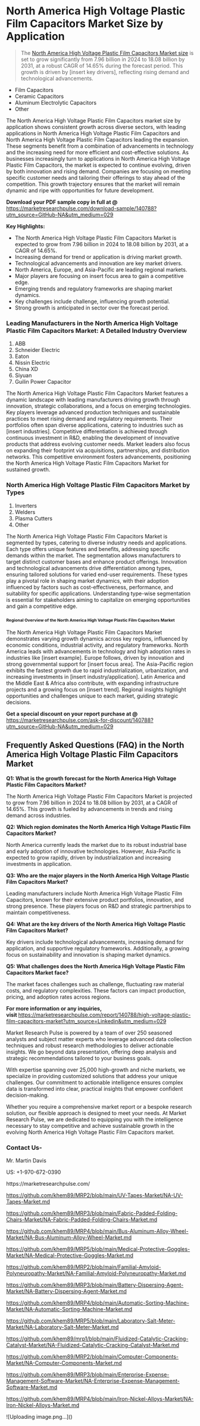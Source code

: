 <h1>North America High Voltage Plastic Film Capacitors Market&nbsp;Size by Application</h1><blockquote><p>The <a href="https://marketresearchpulse.com/download-sample/140788?utm_source=GitHub-NA&amp;utm_medium=029">North America High Voltage Plastic Film Capacitors Market size</a> is set to grow significantly from 7.96 billion in 2024 to 18.08 billion by 2031, at a robust CAGR of 14.65% during the forecast period. This growth is driven by [insert key drivers], reflecting rising demand and technological advancements.</p></blockquote><ul><li>Film Capacitors<li> Ceramic Capacitors<li> Aluminum Electrolytic Capacitors<li> Other</li></ul><p>The North America High Voltage Plastic Film Capacitors market size by application shows consistent growth across diverse sectors, with leading applications in North America High Voltage Plastic Film Capacitors and North America High Voltage Plastic Film Capacitors leading the expansion. These segments benefit from a combination of advancements in technology and the increasing need for more efficient and cost-effective solutions. As businesses increasingly turn to applications in North America High Voltage Plastic Film Capacitors, the market is expected to continue evolving, driven by both innovation and rising demand. Companies are focusing on meeting specific customer needs and tailoring their offerings to stay ahead of the competition. This growth trajectory ensures that the market will remain dynamic and ripe with opportunities for future development.</p><p><strong>Download your PDF sample copy in full at @ </strong><a href="https://marketresearchpulse.com/download-sample/140788?utm_source=GitHub-NA&amp;utm_medium=029">https://marketresearchpulse.com/download-sample/140788?utm_source=GitHub-NA&amp;utm_medium=029</a></p><p><strong>Key Highlights: </strong></p><ul><li>The North America High Voltage Plastic Film Capacitors Market is expected to grow from 7.96 billion in 2024 to 18.08 billion by 2031, at a CAGR of 14.65%.</li><li>Increasing demand for trend or application is driving market growth.</li><li>Technological advancements and innovation are key market drivers.</li><li>North America, Europe, and Asia-Pacific are leading regional markets.</li><li>Major players are focusing on insert focus area to gain a competitive edge.</li><li>Emerging trends and regulatory frameworks are shaping market dynamics.</li><li>Key challenges include challenge, influencing growth potential.</li><li>Strong growth is anticipated in sector over the forecast period.</li></ul><h3>Leading Manufacturers in the North America High Voltage Plastic Film Capacitors Market: A Detailed Industry Overview</h3><ol><li>ABB</li><li>Schneider Electric</li><li>Eaton</li><li>Nissin Electric</li><li>China XD</li><li>Siyuan</li><li>Guilin Power Capacitor</li></ol><div class="flex max-w-full flex-col flex-grow"><div class="min-h-8 text-message flex w-full flex-col items-end gap-2 whitespace-normal break-words [.text-message+&amp;]:mt-5" dir="auto" data-message-author-role="assistant" data-message-id="fd8432e4-4910-450d-b182-61b7bfb0a01f" data-message-model-slug="gpt-4o"><div class="flex w-full flex-col gap-1 empty:hidden first:pt-[3px]"><div class="markdown prose w-full break-words dark:prose-invert light"><p>The North America High Voltage Plastic Film Capacitors Market features a dynamic landscape with leading manufacturers driving growth through innovation, strategic collaborations, and a focus on emerging technologies. Key players leverage advanced production techniques and sustainable practices to meet rising demand and regulatory requirements. Their portfolios often span diverse applications, catering to industries such as [insert industries]. Competitive differentiation is achieved through continuous investment in R&amp;D, enabling the development of innovative products that address evolving customer needs. Market leaders also focus on expanding their footprint via acquisitions, partnerships, and distribution networks. This competitive environment fosters advancements, positioning the North America High Voltage Plastic Film Capacitors Market for sustained growth.</p></div></div></div></div><h3>North America High Voltage Plastic Film Capacitors Market by Types</h3><ol><li>Inverters<li> Welders<li> Plasma Cutters<li> Other</li></ol><div class="flex max-w-full flex-col flex-grow"><div class="min-h-8 text-message flex w-full flex-col items-end gap-2 whitespace-normal break-words [.text-message+&amp;]:mt-5" dir="auto" data-message-author-role="assistant" data-message-id="084470be-0bb7-4664-bddf-5156b4f41249" data-message-model-slug="gpt-4o-mini"><div class="flex w-full flex-col gap-1 empty:hidden first:pt-[3px]"><div class="markdown prose w-full break-words dark:prose-invert light"><p>The North America High Voltage Plastic Film Capacitors Market is segmented by types, catering to diverse industry needs and applications. Each type offers unique features and benefits, addressing specific demands within the market. The segmentation allows manufacturers to target distinct customer bases and enhance product offerings. Innovation and technological advancements drive differentiation among types, ensuring tailored solutions for varied end-user requirements. These types play a pivotal role in shaping market dynamics, with their adoption influenced by factors such as cost-effectiveness, performance, and suitability for specific applications. Understanding type-wise segmentation is essential for stakeholders aiming to capitalize on emerging opportunities and gain a competitive edge.</p></div></div></div></div><h3><span style="font-size: 11px;">Regional Overview of the North America High Voltage Plastic Film Capacitors Market</span></h3><div class="flex max-w-full flex-col flex-grow"><div class="min-h-8 text-message flex w-full flex-col items-end gap-2 whitespace-normal break-words [.text-message+&amp;]:mt-5" dir="auto" data-message-author-role="assistant" data-message-id="e9038762-ce64-4e30-91c9-9bd413514231" data-message-model-slug="gpt-4o-mini"><div class="flex w-full flex-col gap-1 empty:hidden first:pt-[3px]"><div class="markdown prose w-full break-words dark:prose-invert light"><p>The North America High Voltage Plastic Film Capacitors Market demonstrates varying growth dynamics across key regions, influenced by economic conditions, industrial activity, and regulatory frameworks. North America leads with advancements in technology and high adoption rates in industries like [insert example]. Europe follows, driven by innovation and strong governmental support for [insert focus area]. The Asia-Pacific region exhibits the fastest growth due to rapid industrialization, urbanization, and increasing investments in [insert industry/application]. Latin America and the Middle East &amp; Africa also contribute, with expanding infrastructure projects and a growing focus on [insert trend]. Regional insights highlight opportunities and challenges unique to each market, guiding strategic decisions.</p></div></div></div></div><p><strong>Get a special discount on your report purchase at @ </strong><a href="https://marketresearchpulse.com/ask-for-discount/140788?utm_source=GitHub-NA&amp;utm_medium=029">https://marketresearchpulse.com/ask-for-discount/140788?utm_source=GitHub-NA&amp;utm_medium=029</a></p><h2>Frequently Asked Questions (FAQ) in the North America High Voltage Plastic Film Capacitors Market</h2><p><strong>Q1: What is the growth forecast for the North America High Voltage Plastic Film Capacitors Market?</strong></p><p>The North America High Voltage Plastic Film Capacitors Market is projected to grow from 7.96 billion in 2024 to 18.08 billion by 2031, at a CAGR of 14.65%. This growth is fueled by advancements in trends and rising demand across industries.</p><p><strong>Q2: Which region dominates the North America High Voltage Plastic Film Capacitors Market?</strong></p><p>North America currently leads the market due to its robust industrial base and early adoption of innovative technologies. However, Asia-Pacific is expected to grow rapidly, driven by industrialization and increasing investments in application.</p><p><strong>Q3: Who are the major players in the North America High Voltage Plastic Film Capacitors Market?</strong></p><p>Leading manufacturers include North America High Voltage Plastic Film Capacitors, known for their extensive product portfolios, innovation, and strong presence. These players focus on R&amp;D and strategic partnerships to maintain competitiveness.</p><p><strong>Q4: What are the key drivers of the North America High Voltage Plastic Film Capacitors Market?</strong></p><p>Key drivers include technological advancements, increasing demand for application, and supportive regulatory frameworks. Additionally, a growing focus on sustainability and innovation is shaping market dynamics.</p><p><strong>Q5: What challenges does the North America High Voltage Plastic Film Capacitors Market face?</strong></p><p>The market faces challenges such as challenge, fluctuating raw material costs, and regulatory complexities. These factors can impact production, pricing, and adoption rates across regions.</p><p><strong>For more information or any inquiries, visit&nbsp;</strong><a href="https://marketresearchpulse.com/report/140788/high-voltage-plastic-film-capacitors-market?utm_source=Linkedin&utm_medium=029">https://marketresearchpulse.com/report/140788/high-voltage-plastic-film-capacitors-market?utm_source=Linkedin&utm_medium=029</a></p><p>Market Research Pulse is powered by a team of over 250 seasoned analysts and subject matter experts who leverage advanced data collection techniques and robust research methodologies to deliver actionable insights. We go beyond data presentation, offering deep analysis and strategic recommendations tailored to your business goals.</p><p>With expertise spanning over 25,000 high-growth and niche markets, we specialize in providing customized solutions that address your unique challenges. Our commitment to actionable intelligence ensures complex data is transformed into clear, practical insights that empower confident decision-making.</p><p>Whether you require a comprehensive market report or a bespoke research solution, our flexible approach is designed to meet your needs. At Market Research Pulse, we are dedicated to equipping you with the intelligence necessary to stay competitive and achieve sustainable growth in the evolving North America High Voltage Plastic Film Capacitors market.</p><h3><strong>Contact Us-</strong></h3><p>Mr. Martin Davis</p><p>US: +1-970-672-0390</p><p>https://marketresearchpulse.com/</p><p><a href="https://github.com/khem89/MRP2/blob/main/UV-Tapes-Market/NA-UV-Tapes-Market.md">https://github.com/khem89/MRP2/blob/main/UV-Tapes-Market/NA-UV-Tapes-Market.md</a></p><p><a href="https://github.com/khem89/MRP3/blob/main/Fabric-Padded-Folding-Chairs-Market/NA-Fabric-Padded-Folding-Chairs-Market.md">https://github.com/khem89/MRP3/blob/main/Fabric-Padded-Folding-Chairs-Market/NA-Fabric-Padded-Folding-Chairs-Market.md</a></p><p><a href="https://github.com/khem89/MRP4/blob/main/Bus-Aluminum-Alloy-Wheel-Market/NA-Bus-Aluminum-Alloy-Wheel-Market.md">https://github.com/khem89/MRP4/blob/main/Bus-Aluminum-Alloy-Wheel-Market/NA-Bus-Aluminum-Alloy-Wheel-Market.md</a></p><p><a href="https://github.com/khem89/MRP5/blob/main/Medical-Protective-Goggles-Market/NA-Medical-Protective-Goggles-Market.md">https://github.com/khem89/MRP5/blob/main/Medical-Protective-Goggles-Market/NA-Medical-Protective-Goggles-Market.md</a></p><p><a href="https://github.com/khem89/MRP2/blob/main/Familial-Amyloid-Polyneuropathy-Market/NA-Familial-Amyloid-Polyneuropathy-Market.md">https://github.com/khem89/MRP2/blob/main/Familial-Amyloid-Polyneuropathy-Market/NA-Familial-Amyloid-Polyneuropathy-Market.md</a></p><p><a href="https://github.com/khem89/MRP3/blob/main/Battery-Dispersing-Agent-Market/NA-Battery-Dispersing-Agent-Market.md">https://github.com/khem89/MRP3/blob/main/Battery-Dispersing-Agent-Market/NA-Battery-Dispersing-Agent-Market.md</a></p><p><a href="https://github.com/khem89/MRP4/blob/main/Automatic-Sorting-Machine-Market/NA-Automatic-Sorting-Machine-Market.md">https://github.com/khem89/MRP4/blob/main/Automatic-Sorting-Machine-Market/NA-Automatic-Sorting-Machine-Market.md</a></p><p><a href="https://github.com/khem89/MRP5/blob/main/Laboratory-Salt-Meter-Market/NA-Laboratory-Salt-Meter-Market.md">https://github.com/khem89/MRP5/blob/main/Laboratory-Salt-Meter-Market/NA-Laboratory-Salt-Meter-Market.md</a></p><p><a href="https://github.com/khem89/mrp1/blob/main/Fluidized-Catalytic-Cracking-Catalyst-Market/NA-Fluidized-Catalytic-Cracking-Catalyst-Market.md">https://github.com/khem89/mrp1/blob/main/Fluidized-Catalytic-Cracking-Catalyst-Market/NA-Fluidized-Catalytic-Cracking-Catalyst-Market.md</a></p><p><a href="https://github.com/khem89/MRP2/blob/main/Computer-Components-Market/NA-Computer-Components-Market.md">https://github.com/khem89/MRP2/blob/main/Computer-Components-Market/NA-Computer-Components-Market.md</a></p><p><a href="https://github.com/khem89/MRP3/blob/main/Enterprise-Expense-Management-Software-Market/NA-Enterprise-Expense-Management-Software-Market.md">https://github.com/khem89/MRP3/blob/main/Enterprise-Expense-Management-Software-Market/NA-Enterprise-Expense-Management-Software-Market.md</a></p><p><a href="https://github.com/khem89/MRP4/blob/main/Iron-Nickel-Alloys-Market/NA-Iron-Nickel-Alloys-Market.md">https://github.com/khem89/MRP4/blob/main/Iron-Nickel-Alloys-Market/NA-Iron-Nickel-Alloys-Market.md</a></p>
![Uploading image.png…]()
